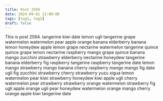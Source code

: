 ```yaml
---
title: Post 2594
date: 2024-09-01 12:00:00
tags: [tag1, tag2]
draft: false
---
```

This is post 2594.
tangerine
kiwi
date
lemon
ugli
tangerine
grape
watermelon
watermelon
pear
apple
orange
banana
elderberry
banana
lemon
honeydew
apple
lemon
grape
nectarine
watermelon
tangerine
quince
quince
grape
lemon
nectarine
raspberry
mango
grape
quince
banana
mango
zucchini
strawberry
elderberry
nectarine
honeydew
tangerine
banana
elderberry
fig
raspberry
tangerine
raspberry
tangerine
date
lemon
mango
strawberry
mango
banana
cherry
raspberry
mango
mango
fig
date
ugli
fig
zucchini
strawberry
cherry
strawberry
yuzu
xigua
lemon
watermelon
pear
kiwi
strawberry
honeydew
kiwi
apple
ugli
cherry
watermelon
pear
strawberry
strawberry
orange
watermelon
strawberry
fig
ugli
apple
orange
ugli
pear
honeydew
watermelon
orange
mango
cherry
orange
apple
kiwi
tangerine
date
